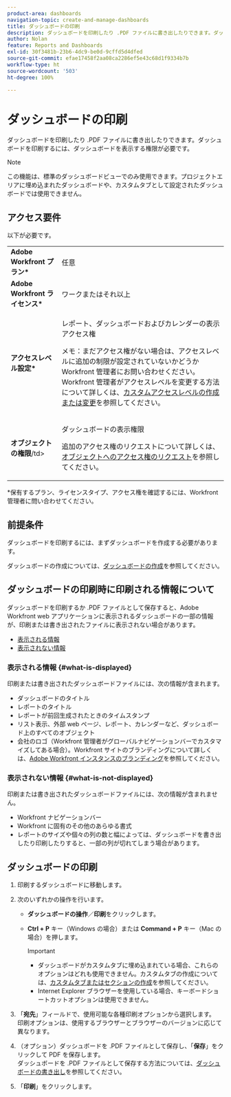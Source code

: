 ```yaml
---
product-area: dashboards
navigation-topic: create-and-manage-dashboards
title: ダッシュボードの印刷
description: ダッシュボードを印刷したり .PDF ファイルに書き出したりできます。ダッシュボードを印刷するには、ダッシュボードを表示する権限が必要です。
author: Nolan
feature: Reports and Dashboards
exl-id: 30f3481b-23b6-4dc9-be0d-9cffd5d4dfed
source-git-commit: efae17458f2aa08ca2286ef5e43c68d1f9334b7b
workflow-type: ht
source-wordcount: '503'
ht-degree: 100%

---
```


# ダッシュボードの印刷

ダッシュボードを印刷したり .PDF ファイルに書き出したりできます。ダッシュボードを印刷するには、ダッシュボードを表示する権限が必要です。

>[!NOTE]
>
>この機能は、標準のダッシュボードビューでのみ使用できます。プロジェクトエリアに埋め込まれたダッシュボードや、カスタムタブとして設定されたダッシュボードでは使用できません。

## アクセス要件

以下が必要です。

<table style="table-layout:auto"> 
 <col> 
 <col> 
 <tbody> 
  <tr> 
   <td role="rowheader"><strong>Adobe Workfront プラン*</strong></td> 
   <td> <p>任意</p> </td> 
  </tr> 
  <tr> 
   <td role="rowheader"><strong>Adobe Workfront ライセンス*</strong></td> 
   <td> <p>ワークまたはそれ以上</p> </td> 
  </tr> 
  <tr> 
   <td role="rowheader"><strong>アクセスレベル設定*</strong></td> 
   <td> <p>レポート、ダッシュボードおよびカレンダーの表示アクセス権</p> <p>メモ：まだアクセス権がない場合は、アクセスレベルに追加の制限が設定されていないかどうか Workfront 管理者にお問い合わせください。Workfront 管理者がアクセスレベルを変更する方法について詳しくは、<a href="../../../administration-and-setup/add-users/configure-and-grant-access/create-modify-access-levels.md" class="MCXref xref">カスタムアクセスレベルの作成または変更</a>を参照してください。</p> </td> 
  </tr> 
  <tr> 
   <td role="rowheader"><strong>オブジェクトの権限</strong>/td&gt; 
   <td> <p>ダッシュボードの表示権限</p> <p>追加のアクセス権のリクエストについて詳しくは、<a href="../../../workfront-basics/grant-and-request-access-to-objects/request-access.md" class="MCXref xref">オブジェクトへのアクセス権のリクエスト</a>を参照してください。</p> </td> 
  </tr> 
 </tbody> 
</table>

&#42;保有するプラン、ライセンスタイプ、アクセス権を確認するには、Workfront 管理者に問い合わせてください。

## 前提条件

ダッシュボードを印刷するには、まずダッシュボードを作成する必要があります。

ダッシュボードの作成については、[ダッシュボードの作成](../../../reports-and-dashboards/dashboards/creating-and-managing-dashboards/create-dashboard.md)を参照してください。

## ダッシュボードの印刷時に印刷される情報について

ダッシュボードを印刷するか .PDF ファイルとして保存すると、Adobe Workfront web アプリケーションに表示されるダッシュボードの一部の情報が、印刷または書き出されたファイルに表示されない場合があります。

* [表示される情報](#what-is-displayed)
* [表示されない情報](#what-is-not-displayed)

### 表示される情報 {#what-is-displayed}

印刷または書き出されたダッシュボードファイルには、次の情報が含まれます。

* ダッシュボードのタイトル
* レポートのタイトル
* レポートが前回生成されたときのタイムスタンプ
* リスト表示、外部 web ページ、レポート、カレンダーなど、ダッシュボード上のすべてのオブジェクト
* 会社のロゴ（Workfront 管理者がグローバルナビゲーションバーでカスタマイズしてある場合）。Workfront サイトのブランディングについて詳しくは、[Adobe Workfront インスタンスのブランディング](../../../administration-and-setup/customize-workfront/brand-workfront/brand-your-workfront-instance.md)を参照してください。

### 表示されない情報 {#what-is-not-displayed}

印刷または書き出されたダッシュボードファイルには、次の情報が含まれません。

* Workfront ナビゲーションバー
* Workfront に固有のその他のあらゆる書式
* レポートのサイズや個々の列の数と幅によっては、ダッシュボードを書き出したり印刷したりすると、一部の列が切れてしまう場合があります。

## ダッシュボードの印刷

1. 印刷するダッシュボードに移動します。
1. 次のいずれかの操作を行います。

   * **ダッシュボードの操作**／**印刷**&#x200B;をクリックします。

   * **Ctrl + P** キー（Windows の場合）または **Command + P** キー（Mac の場合）を押します。

     >[!IMPORTANT]
     >
     >* ダッシュボードがカスタムタブに埋め込まれている場合、これらのオプションはどれも使用できません。カスタムタブの作成については、[カスタムタブまたはセクションの作成](../../../workfront-basics/manage-your-account-and-profile/configuring-your-user-profile/create-custom-tabs.md)を参照してください。
     >* Internet Explorer ブラウザーを使用している場合、キーボードショートカットオプションは使用できません。

1. 「**宛先**」フィールドで、使用可能な各種印刷オプションから選択します。\
   印刷オプションは、使用するブラウザーとブラウザーのバージョンに応じて異なります。

1. （オプション）ダッシュボードを .PDF ファイルとして保存し、「**保存**」をクリックして PDF を保存します。\
   ダッシュボードを .PDF ファイルとして保存する方法については、[ダッシュボードの書き出し](../../../reports-and-dashboards/dashboards/creating-and-managing-dashboards/export-dashboard.md)を参照してください。

1. 「**印刷**」をクリックします。
